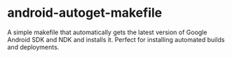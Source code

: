 android-autoget-makefile
========================

A simple makefile that automatically gets the latest version of Google Android SDK and NDK and installs it. Perfect for installing automated builds and deployments.
